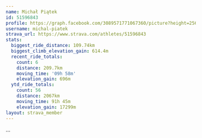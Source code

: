 ```yaml
---
name: Michał Piątek
id: 51596843
profile: https://graph.facebook.com/3089571771067360/picture?height=256&width=256
username: michal-piatek
strava_url: https://www.strava.com/athletes/51596843
stats:
  biggest_ride_distance: 109.74km
  biggest_climb_elevation_gain: 614.4m
  recent_ride_totals:
    count: 6
    distance: 209.7km
    moving_time: '09h 58m'
    elevation_gain: 696m
  ytd_ride_totals:
    count: 56
    distance: 2067km
    moving_time: 91h 45m
    elevation_gain: 17299m
layout: strava_member
--- 
```

...
